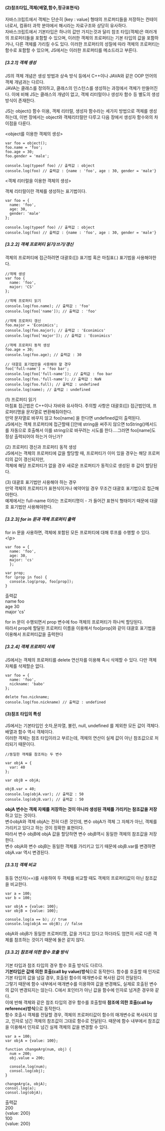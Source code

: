 <h4>(2)참조타입_객체{배열,함수,정규표현식}</h4>
<p> 자바스크립트에서 객체는 단순히 [key : value] 형태의 프로퍼티들을 저장하는 컨테이너로서, 컴퓨터 과학 분야에서 해시라는 자료구조와 상당히 유사하다.<br>자바스크립트에서 기본타입은 하나의 값만 가지는것과 달리 참조 타입(객체)은 여러개의 프로퍼티들을 포함할 수 있으며, 이러한 객체의 프로퍼티는 기본 타입의 값을 포함하거나, 다른 객체를 가리킬 수도 있다. 이러한 프로퍼티의 성질에 따라 객체의 프로퍼티는 함수로 포함할 수 있으며, JS에서는 이러한 프로퍼티를 메소드라고 부른다.</p>

<h5>[3.2.1] 객체 생성 </h5>
<p> JS의 객체 개념은 생성 방법과 상속 방식 등에서 C++이나 JAVA와 같은 OOP 언어의 객체 개념과는 다르다.<br>
  JAVA는 클래스를 정의하고, 클래스의 인스턴스를 생성하는 과정에서 객체가 만들어진다. 이에 비해 JS는 클래스의 개념이 없고, 객체 리터럴이나 생성자 함수 등 별도의 생성 방식이 존재한다. </p>
<p> JS는 object() 함수 이용, 객체 리터럴, 생성자 함수라는 세가지 방법으로 객체를 생성하는데, 이번 장에서는 object와 객체리터럴만 다루고 다음 장에서 생성자 함수와의 차이점을 다룬다. </p>


<object를 이용한 객체의 생성>

```
var foo = object();
foo.name = 'foo';
foo.age = 30;
foo.gender = 'male';

console.log(typeof foo) // 출력값 : object
console.log(foo) // 출력값 : {name : 'foo', age : 30, gender = 'male'}
```

<객체 리터럴을 이용한 객체의 생성>
<p> 객체 리터럴이란 객체를 생성하는 표기법이다.</p>

```
var foo = {
  name: 'foo',
  age: 30,
  gender: 'male'
}; 

console.log(typeof foo) // 출력값 : object
console.log(foo) // 출력값 : {name : 'foo', age : 30, gender = 'male'}
```

<h5>[3.2.2] 객체 프로퍼티 읽기/쓰기/갱신 </h5>
<p> 객체의 프로퍼티에 접근하려면 대괄호([]) 표기법 혹은 마침표(.) 표기법을 사용해야한다. </p>

```
//객체 생성
var foo {
  name: 'foo',
  major: 'CS'
}; 

//객체 프로퍼티 읽기
console.log(foo.name); // 출력값 : 'foo'
console.log(foo['name']); // 출력값 : 'foo'

//객체 프로퍼티 갱신
foo.major = 'Econimics';
console.log(foo.major); // 출력값 : 'Econimics'
console.log(foo['major']); // 출력값 : 'Econimics'

//객체 프로퍼티 동적 생성
foo.age = 30;
console.log(foo.age); // 출력값 : 30

// 대괄호 표기법만을 사용해야 할 경우
foo['full-name'] = 'foo bar';
console.log(foo['full-name']); // 출력값 : foo bar
console.log(foo.'full-name'); // 출력값 : NaN
console.log(foo.full); // 출력값 : undefined
console.log(name); // 출력값 : undefined
```

<p>(1) 프로퍼티 읽기<br>
 마침표 접근법은 C++이나 자바와 유사하다. 주의할 사항은 대괄호([]) 접근법인데, 프로퍼티명을 문자열로 변환해줘야한다.<br>
만약 문자열로 바꾸지 않고 foo[name] 을 한다면 undefined값이 출력된다.<br>JS에서는 객체 프로퍼티에 접근할때 []안에 string을 써주지 않으면 toString()메서드를 자동으로 호출해서 이를 string으로 바꾸려는 시도를 한다....그러면 foo[name]도 정상 출력되어야 하는거 아닌가?</p>

<p>(2) 프로퍼티 갱신과 프로퍼티 동적 생성<br>
 JS에서는 객체의 프로퍼티에 값을 할당할 때, 프로퍼티가 이미 있을 경우는 해당 프로퍼티의 값이 갱신되지만,<br>
객체에 해당 프로퍼티가 없을 경우 새로운 프로퍼티가 동적으로 생성된 후 값이 할당된다.</p>

<p>(3) 대괄호 표기법만 사용해야 하는 경우<br>
  만약 객체의 프로퍼티가 표현식이거나 예약어일 경우 무조건 대괄호 표기법으로 접근해야한다.<br>
  예제에서는 full-name 이라는 프로퍼티명이 - 가 들어간 표현식 형태이기 때문에 대괄호 표기법만 사용해야한다.</p>

<h5>[3.2.3] for in 문과 객체 프로퍼티 출력 </h5>
<p> for in 문을 사용하면, 객체에 포함된 모든 프로퍼티에 대해 루프를 수행할 수 있다. <\p>
  
```
var foo = {
  name: 'foo',
  age: 30,
  major: 'cs'
  };

var prop;
for (prop in foo) {
  console.log(prop, foo[prop]);
}
```
<p>출력값<br>
  name foo<br>
  age 30<br>
  major 'cs'<br>
</p>
<p> for in 문이 수행되면서 prop 변수에 foo 객체의 프로퍼티가 하나씩 할당된다. <br>
  따라서 prop에 할달된 프로퍼티 이름을 이용해서 foo[prop]와 같이 대괄호 표기법을 이용해서 프로퍼티값을 출력한다 </p>
  
<h5>[3.2.4] 객체 프로퍼티 삭제 </h5>
<p> JS에서는 객체의 프로퍼티를 delete 연산자를 이용해 즉시 삭제할 수 있다. 다만 객체 자체를 삭제할순 없다.</p>

```
var foo = {
  name: 'foo',
  nickname: 'babo'
};

delete foo.nickname;
console.log(foo.nickname) // 출력값 : undefined
```

<h4>(3)참조 타입의 특성</h4>
<p> JS에서는 기본타입인 숫자,문자열, 불린, null, undefined 를 제외한 모든 값이 객체다. 배열과 함수 역시 객체이다.<br>
  이러한 객체는 참조 타입이라고 부르는데, 객체의 연산이 실제 값이 아닌 참조값으로 처리되기 때문이다.</p>
  

```
//동일한 객체를 참조하는 두 변수 

var objA = {
  var: 40
};

var objB = objA;

objB.var = 40;
console.log(objA.var); // 출력값 : 50
console.log(objB.var); // 출력값 : 50
```
<p> <b>objA 변수는 객체 자체를 저장하는 것이 아니라 생성된 객체를 가리키는 참조값을 저장</b>하고 있는 것이다.<br>
  변수objA와 객체 objA는 전혀 다른 것인데, 변수 objA가 객체 그 자체가 아닌, 객체를 가리키고 있다고 하는 것이 정확한 표현이다.<br>
따라서 변수 objB에 objA 값을 할당하면 변수 objB역시 동일한 객체의 참조값을 저장한다.<br>
변수 objA와 변수 objB는 동일한 객체를 가리키고 있기 때문에 objB.var를 변경하면 objA.var 역시 변경된다.</p>

<h5>[3.3.1] 객체 비교</h5>
<p> 동등 연산자(==)를 사용하여 두 객체를 비교할 때도 객체의 프로퍼티값이 아닌 참조값을 비교한다. </p>

```
var a = 100;
var b = 100;

var objA = {value: 100};
var objB = {value: 100};

console.log(a == b); // true
console.log(objA == objB); // false

```
<p> objA와 objB가 동일한 프로퍼티명, 값을 가지고 있다고 하더라도 엄연히 서로 다른 객체를 참조하는 것이기 때문에 둘은 같지 않다. </p>

<h5>[3.3.2] 참조에 의한 함수 호출 방식</h5>
<p> 기본 타입과 참조 타입의 경우 함수 호출 방식도 다르다.<br>
  <b>기본타입은 값에 의한 호출(call by value)방식</b>으로 동작한다. 함수를 호출할 때 인자로 기본 타입의 값을 넘길 경우, 호출된 함수의 매개변수로 복사된 값이 전달된다. <br> 그렇기 때문에 함수 내부에서 매개변수를 이용하여 값을 변경해도, 실제로 호출된 변수의 값이 변경되지는 않는다. C에서 포인터가 아닌 값을 함수에 인자로 넘겨준 경우와 같다.<br>
  이에 반해 객체와 같은 참조 타입의 경우 함수를 호출할때 <b>참조에 의한 호출(call by reference)방식</b>으로 동작한다. <br> 함수 호출시 객체를 전달할 경우, 객체의 프로퍼티값이 함수의 매개변수로 복사되지 않고, 인자로 넘긴 객체의 참조값이 그대로 함수로 전달된다. 때문에 함수 내부에서 참조값을 이용해서 인자로 넘긴 실제 객체의 값을 변경할 수 있다. </p>

```
var a = 100;
var objA = {value: 100};

function changeArg(num, obj) {
  num = 200;
  obj.value = 200;
  
  console.log(num);
  consol.log(obj);
}

changeArg(a, objA);
consol.log(a);
consol.log(objA);
```
<p> 출력값<br>
200<br>
{value: 200}<br>
100<br>
{value: 200} </p>

  
  
